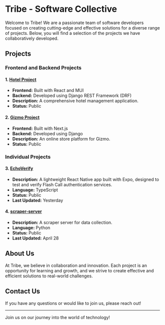 # Tribe - Software Collective

Welcome to Tribe! We are a passionate team of software developers focused on creating cutting-edge and effective solutions for a diverse range of projects. Below, you will find a selection of the projects we have collaboratively developed.

## Projects

### Frontend and Backend Projects

#### 1. **[Hotel Project](https://github.com/your-repo/Hotel-FrontEnd)**
   - **Frontend:** Built with React and MUI
   - **Backend:** Developed using Django REST Framework (DRF)
   - **Description:** A comprehensive hotel management application.
   - **Status:** Public

#### 2. **[Gizmo Project](https://github.com/your-repo/gizmo-frontend)**
   - **Frontend:** Built with Next.js
   - **Backend:** Developed using Django
   - **Description:** An online store platform for Gizmo.
   - **Status:** Public

### Individual Projects

#### 3. **[EchoVerify](https://github.com/your-repo/EchoVerify)**
   - **Description:** A lightweight React Native app built with Expo, designed to test and verify Flash Call authentication services.
   - **Language:** TypeScript
   - **Status:** Public
   - **Last Updated:** Yesterday

#### 4. **[scraper-server](https://github.com/your-repo/scraper-server)**
   - **Description:** A scraper server for data collection.
   - **Language:** Python
   - **Status:** Public
   - **Last Updated:** April 28

## About Us
At Tribe, we believe in collaboration and innovation. Each project is an opportunity for learning and growth, and we strive to create effective and efficient solutions to real-world challenges.

## Contact Us
If you have any questions or would like to join us, please reach out!

---

Join us on our journey into the world of technology!